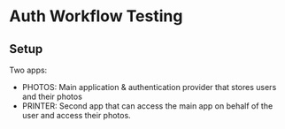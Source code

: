 # Auth Workflow Testing

## Setup

Two apps:

- PHOTOS: Main application & authentication provider that stores users and their photos
- PRINTER: Second app that can access the main app on behalf of the user and access their photos.
